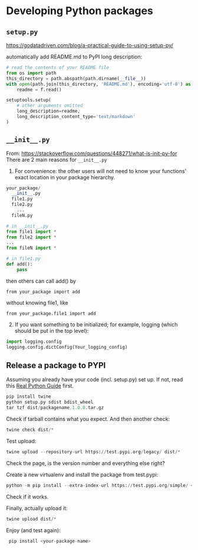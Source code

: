 # Developing Python packages
## `setup.py`
https://godatadriven.com/blog/a-practical-guide-to-using-setup-py/

automatically add README.md to PyPI long description:
```python
# read the contents of your README file
from os import path
this_directory = path.abspath(path.dirname(__file__))
with open(path.join(this_directory, 'README.md'), encoding='utf-8') as f:
    readme = f.read()

setuptools.setup(
    # other arguments omitted
    long_description=readme,
    long_description_content_type='text/markdown'
)
```

## `__init__.py`
From: https://stackoverflow.com/questions/448271/what-is-init-py-for
There are 2 main reasons for `__init__.py`

1) For convenience: the other users will not need to know your functions' exact location in your package hierarchy.
  ```python
  your_package/
    __init__.py
    file1.py
    file2.py
      ...
    fileN.py
  ```

  ```python
  # in __init__.py
  from file1 import *
  from file2 import *
  ...
  from fileN import *
  ```
  ```python
  # in file1.py
  def add():
      pass
  ```

  then others can call add() by

  `from your_package import add`

  without knowing file1, like

  `from your_package.file1 import add`

2) If you want something to be initialized; for example, logging (which should be put in the top level):
  ```python
  import logging.config
  logging.config.dictConfig(Your_logging_config)
  ```
  
## Release a package to PYPI
Assuming you already have your code (incl. setup.py) set up. If not, read this [Real Python Guide](https://realpython.com/pypi-publish-python-package/) first.

```python
pip install twine
python setup.py sdist bdist_wheel
tar tzf dist/packagename.1.0.0.tar.gz
```
Check if tarball contains what you expect.
And then another check:
```python
twine check dist/*
```
Test upload:
```python
twine upload --repository-url https://test.pypi.org/legacy/ dist/*
```
Check the page, is the version number and everything else right?

Create a new virtualenv and install the package from test.pypi:
```python
python -m pip install --extra-index-url https://test.pypi.org/simple/ <packagename>
```
Check if it works.

Finally, actually upload it:
```python
twine upload dist/*
```
Enjoy (and test again): 

```python
 pip install <your-package-name>
```
